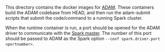 This directory contains the docker images for
[ADAM](https://www.github.com/bigdatagenomics/adam). These containers build
the ADAM codebase from HEAD, and then run the adam-submit scripts that submit
the code/command to a running Spark cluster.

When the runtime container is run, a port should be opened for the ADAM driver
to communicate with the [Spark master](../apache-spark-master/README.md). The
number of this port should be passed to ADAM as the Spark option
`--conf spark.driver.port <portnumber>`.